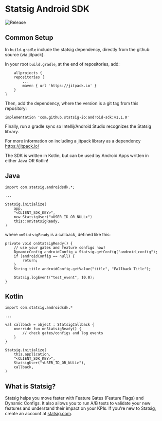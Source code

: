 # Statsig Android SDK

![Release](https://jitpack.io/v/statsig-io/android-sdk.svg)

## Common Setup

In `build.gradle` include the statsig dependency, directly from the github source (via jitpack).

In your root `build.gradle`, at the end of repositories, add:

        allprojects {
		repositories {
			...
			maven { url 'https://jitpack.io' }
		}
	}

Then, add the dependency, where the version is a git tag from this repository:

`implementation 'com.github.statsig-io:android-sdk:v1.1.0'`

Finally, run a gradle sync so Intellij/Android Studio recognizes the Statsig library.

For more information on including a jitpack library as a dependency https://jitpack.io/

The SDK is written in Kotlin, but can be used by Android Apps written in either Java OR Kotlin!
## Java

    import com.statsig.androidsdk.*;

    ...

    Statsig.initialize(  
        app,  
        "<CLIENT_SDK_KEY>",
        new StatsigUser("<USER_ID_OR_NULL>")
        this::onStatsigReady,
    )

where `onStatsigReady` is a callback, defined like this:

	private void onStatsigReady() {
	    // use your gates and feature configs now!
	    DynamicConfig androidConfig = Statsig.getConfig("android_config");
	    if (androidConfig == null) {  
		    return;  
		}
		String title androidConfig.getValue("title", "Fallback Title");
		
		Statsig.logEvent("test_event", 10.0);
    }
    
## Kotlin

    import com.statsig.androidsdk.*

    ...

    val callback = object : StatsigCallback {
        override fun onStatsigReady() {
            // check gates/configs and log events
        }
    }

	Statsig.initialize(  
	    this.application,  
	    "<CLIENT_SDK_KEY>",  
	    StatsigUser("<USER_ID_OR_NULL>"),  
	    callback,
	)


## What is Statsig?

Statsig helps you move faster with Feature Gates (Feature Flags) and Dynamic Configs. It also allows you to run A/B tests to validate your new features and understand their impact on your KPIs. If you're new to Statsig, create an account at [statsig.com](https://www.statsig.com).